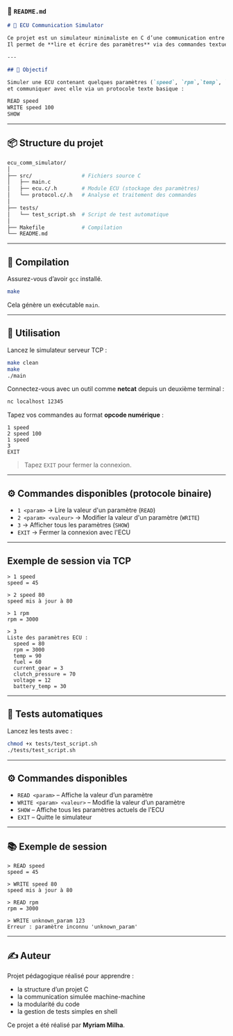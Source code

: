 ### 📄 `README.md`

```markdown
# 🚗 ECU Communication Simulator

Ce projet est un simulateur minimaliste en C d’une communication entre un outil de diagnostic et une ECU (unité de contrôle électronique).  
Il permet de **lire et écrire des paramètres** via des commandes textuelles simples.

---

## 🧠 Objectif

Simuler une ECU contenant quelques paramètres (`speed`, `rpm`,`temp`, `fuel`, `gear`) 
et communiquer avec elle via un protocole texte basique :
```
```bash
READ speed
WRITE speed 100
SHOW
```
---

## 📦 Structure du projet

```bash
ecu_comm_simulator/
│
├── src/                # Fichiers source C
│   ├── main.c
│   ├── ecu.c/.h        # Module ECU (stockage des paramètres)
│   └── protocol.c/.h   # Analyse et traitement des commandes
│
├── tests/
│   └── test_script.sh  # Script de test automatique
│
├── Makefile            # Compilation
└── README.md
```

---

## 🔧 Compilation

Assurez-vous d’avoir `gcc` installé.

```bash
make
```

Cela génère un exécutable `main`.

---

## 🚀 Utilisation

Lancez le simulateur serveur TCP :

```bash
make clean
make
./main
```

Connectez-vous avec un outil comme **netcat** depuis un deuxième terminal :

```bash
nc localhost 12345
```

Tapez vos commandes au format **opcode numérique** :

```
1 speed
2 speed 100
1 speed
3
EXIT
```

> Tapez `EXIT` pour fermer la connexion.

---

## ⚙️ Commandes disponibles (protocole binaire)

- `1 <param>` → Lire la valeur d'un paramètre (`READ`)
- `2 <param> <valeur>` → Modifier la valeur d'un paramètre (`WRITE`)
- `3` → Afficher tous les paramètres (`SHOW`)
- `EXIT` → Fermer la connexion avec l'ECU

---

## Exemple de session via TCP

```
> 1 speed
speed = 45

> 2 speed 80
speed mis à jour à 80

> 1 rpm
rpm = 3000

> 3
Liste des paramètres ECU :
  speed = 80
  rpm = 3000
  temp = 90
  fuel = 60
  current_gear = 3
  clutch_pressure = 70
  voltage = 12
  battery_temp = 30
```

---

## 🧪 Tests automatiques

Lancez les tests avec :

```bash
chmod +x tests/test_script.sh
./tests/test_script.sh
```

---

## ⚙️ Commandes disponibles

- `READ <param>` – Affiche la valeur d’un paramètre
- `WRITE <param> <valeur>` – Modifie la valeur d’un paramètre
- `SHOW` – Affiche tous les paramètres actuels de l'ECU
- `EXIT` – Quitte le simulateur

---

## 📚 Exemple de session

```
> READ speed
speed = 45

> WRITE speed 80
speed mis à jour à 80

> READ rpm
rpm = 3000

> WRITE unknown_param 123
Erreur : paramètre inconnu 'unknown_param'
```

---

## ✍️ Auteur

Projet pédagogique réalisé pour apprendre :
- la structure d’un projet C
- la communication simulée machine-machine
- la modularité du code
- la gestion de tests simples en shell

Ce projet a été réalisé par **Myriam Milha**.

